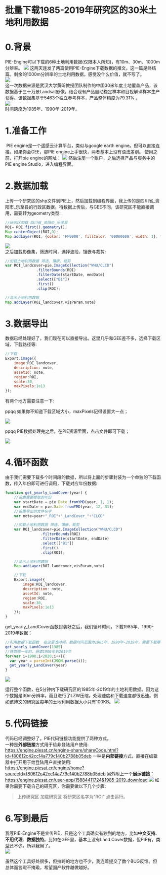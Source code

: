 # 批量下载1985-2019年研究区的30米土地利用数据

# 0.背景
PIE-Engine可以下载的6种土地利用数据(仅限本人所知)，有10m、30m、1000m分辨率。
![](https://gitee.com/kitmyfaceplease/image_upload/raw/master/image/20211017225728.png)
这两天连发了两篇使用PIE-Engine下载数据的推文，这一篇是终结篇。剩余的1000m分辨率的土地利用数据，感觉没什么价值，就不写了。  
![](https://gitee.com/kitmyfaceplease/image_upload/raw/master/image/20211017230856.png)  
这一次数据来源是武汉大学黄昕教授团队制作的中国30米年度土地覆盖产品，该数据基于三十万景Landsat影像，结合现有产品自动稳定样本和目视解译样本生产获得。该数据集基于5463个独立参考样本，产品整体精度为79.31% 。  
![](https://gitee.com/kitmyfaceplease/image_upload/raw/master/image/20211017225749.png)  
时间跨度为1985年、1990年-2019年。

# 1.准备工作
​
PIE engine是一个遥感云计算平台，类似与google earth engine。但可以直接连接。如果你会GEE，那PIE engine上手很快，两者基本上没有语法差别。
使用之前，打开pie engine的网址： 
![](https://gitee.com/kitmyfaceplease/image_upload/raw/master/image/20211017230420.png)
然后注册一个账户，之后选择产品与服务中的PIE engine Studio，进入编程界面。

# 2.数据加载
上传一个研究区的shp文件到PIE上，然后加载到编程界面，我上传的是四川省_资阳市_乐至县的行政区数据。待数据上传后，与GEE不同，该研究区不能直接调用，需要转为geometry类型:
```javascript
//研究区加载 四川省_资阳市_乐至县
ROI= ROI.first().geometry(); 
Map.centerObject(ROI,9);    
Map.addLayer(ROI, {color: 'FF0000', fillColor: '00000000', width: 1}, "ROI")
```
![](https://gitee.com/kitmyfaceplease/image_upload/raw/master/image/20211017234504.png)  
之后加载影像集，筛选时间，选择波段，镶嵌与裁剪:
```javascript
//加载土地利用数据 筛选、镶嵌、裁剪  
var ROI_landcover=pie.ImageCollection("WHU/CLCD")
              .filterBounds(ROI)
              .filterDate(startDate, endDate)
              .select(["B1"])
              .first()
              .clip(ROI);

//显示土地利用数据
Map.addLayer(ROI_landcover,visParam,note)
```
# 3.数据导出
数据已经处理好了，我们现在可以直接导出。这里几乎和GEE差不多，选择下载区域、下载路径等:
```javascript
//下载
Export.image({
    image:ROI_landcover,
    description: note,
    assetId: note,
    region:ROI,
    scale:30,
    maxPixels:1e13
});
```
有两个地方需要注意一下:    

ppqq 如果你不知道下载区域大小，maxPixels记得设置大一点；  

![](https://gitee.com/kitmyfaceplease/image_upload/raw/master/image/20211016230727.png)      

ppqq PIE数据处理完之后，在PIE资源里面，点击文件即可下载；  

![](https://gitee.com/kitmyfaceplease/image_upload/raw/master/image/20211016225636.png)

# 4.循环函数
由于我们需要下载多个时间段的数据，所以将上面的步骤封装为一个单独的下载函数，传入年份即可进行调用，下载对应年份数据:
```javascript
function get_yearly_LandCover(year) {  
    //设置需要提取的年份
    var startDate = pie.Date.fromYMD(year, 1, 1);
    var endDate = pie.Date.fromYMD(year, 12, 31);
    //设置导出的文件名字
    var note=year+"_ROI"+"_LandCover_"+"CLCD" 

    //加载土地利用数据 筛选、镶嵌、裁剪  
    var ROI_landcover=pie.ImageCollection("WHU/CLCD")
                .filterBounds(ROI)
                .filterDate(startDate, endDate)
                .select(["B1"])
                .first()
                .clip(ROI);

    //显示土地利用数据
    Map.addLayer(ROI_landcover,visParam,note)

    //下载
    Export.image({
        image:ROI_landcover,
        description: note,
        assetId: note,
        region:ROI,
        scale:30,
        maxPixels:1e13
    });
}
```
get_yearly_LandCover函数封装好之后，我们循环时间，下载1985年、1990-2019年数据：
```javascript
//引用数据下载函数  在这里改时间，数据时间范围为1985年、1990年-2019年，需要下载哪一年的就使用get_yearly_LandCover(年份)
get_yearly_LandCover(1985)
//获取哪一年的，获取1900年到2019年
for(var i=1990;i<2020;i++){
  var year = parseInt(JSON.parse(i));
  get_yearly_LandCover(year)
}

```
![](https://gitee.com/kitmyfaceplease/image_upload/raw/master/image/20211017232023.png)

运行整个函数，在5分钟内下载研究区的1985年-2019年的土地利用数据。因为这个数据是30m分辨率，而且进行了LZW压缩，处理速度和下载速度都很迅速。例如该博文的研究区每年的土地利用数据大小只有100KB。
![](https://gitee.com/kitmyfaceplease/image_upload/raw/master/image/20211017233010.png)

# 5.代码链接
代码已经调整好了。PIE代码链接功能提供了两种方式。  
一种是**外部链接**方式用于给非登陆用户使用:  
https://engine.piesat.cn/engine-share/shareCode.html?id=f80612c42cc14a779c140b2788b05deb 
一种是**内部链接**方式，直接在编辑器中打开用于给登陆用户直接使用:    
https://engine.piesat.cn/engine/home?sourceId=f80612c42cc14a779c140b2788b05deb
另外附上一个**展示链接**：  
https://engine.piesat.cn/user-app/15884411724&1985-2019_download 
![](https://gitee.com/kitmyfaceplease/image_upload/raw/master/image/20211017232627.png)
如果你需要下载自己的研究区，你需要做以下几个步骤:  
>上传研究区
>加载研究区
>将研究区名字为"ROI"
>点击运行。

# 6.写到最后
我写PIE-Engine不是宣传PIE，只是这个工具确实有独到的地方，比如**中文支持**、**不用代理**、**数据独特**。比如在GEE里，基本上没有Land Cover数据，但PIE有，类型还不少，所以我用了。  
![](https://gitee.com/kitmyfaceplease/image_upload/raw/master/image/20211017234154.png)

虽然这个工具好处很多，但拉跨的地方也不少，我连着提交了数个BUG反馈。但总体而言瑕不掩瑜，希望国产软件越做越好。  
